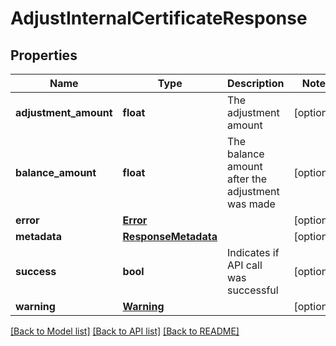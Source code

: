 # AdjustInternalCertificateResponse

## Properties
Name | Type | Description | Notes
------------ | ------------- | ------------- | -------------
**adjustment_amount** | **float** | The adjustment amount | [optional] 
**balance_amount** | **float** | The balance amount after the adjustment was made | [optional] 
**error** | [**Error**](Error.md) |  | [optional] 
**metadata** | [**ResponseMetadata**](ResponseMetadata.md) |  | [optional] 
**success** | **bool** | Indicates if API call was successful | [optional] 
**warning** | [**Warning**](Warning.md) |  | [optional] 

[[Back to Model list]](../README.md#documentation-for-models) [[Back to API list]](../README.md#documentation-for-api-endpoints) [[Back to README]](../README.md)


